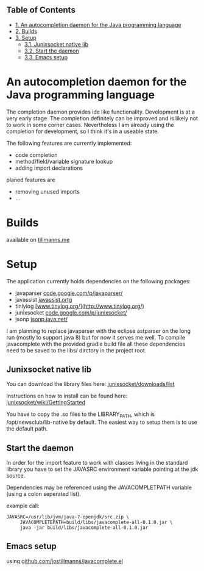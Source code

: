 <div id="table-of-contents">
<h2>Table of Contents</h2>
<div id="text-table-of-contents">
<ul>
<li><a href="#sec-1">1. An autocompletion daemon for the Java programming language</a></li>
<li><a href="#sec-2">2. Builds</a></li>
<li><a href="#sec-3">3. Setup</a>
<ul>
<li><a href="#sec-3-1">3.1. Junixsocket native lib</a></li>
<li><a href="#sec-3-2">3.2. Start the daemon</a></li>
<li><a href="#sec-3-3">3.3. Emacs setup</a></li>
</ul>
</li>
</ul>
</div>
</div>

# An autocompletion daemon for the Java programming language<a id="sec-1" name="sec-1"></a>

The completion daemon provides ide like functionality. Development
is at a very early stage. The completion definitely can be improved and
is likely not to work in some corner cases. Nevertheless I am
already using the completion for development, so I think it's in a
useable state.

The following features are currently implemented:

-   code completion
-   method/field/variable signature lookup
-   adding import declarations

planed features are

-   removing unused imports
-   &#x2026;

# Builds<a id="sec-2" name="sec-2"></a>

available on [tillmanns.me](http://javacomplete.tillmanns.me/)

# Setup<a id="sec-3" name="sec-3"></a>

The application currently holds dependencies on the following packages:

-   javaparser [code.google.com/p/javaparser/](https://code.google.com/p/javaparser/)
-   javassist [javassist.ortg](http://www.csg.ci.i.u-tokyo.ac.jp/~chiba/javassist/)
-   tinlylog [www.tinylog.org/](http://www.tinylog.org/)
-   junixsocket [code.google.com/p/junixsocket/](https://code.google.com/p/junixsocket/)
-   jsonp [jsonp.java.net/](https://jsonp.java.net/)

I am planning to replace javaparser with the eclipse astparser on
the long run (mostly to support java 8) but for now it serves me
well. To compile javacomplete with the provided gradle build file
all these dependencies need to be saved to the libs/ dirctory in the
project root.

## Junixsocket native lib<a id="sec-3-1" name="sec-3-1"></a>

You can download the library files here:
[junixsocket/downloads/list](https://code.google.com/p/junixsocket/downloads/list)

Instructions on how to install can be found here:
[junixsocket/wiki/GettingStarted](https://code.google.com/p/junixsocket/wiki/GettingStarted)

You have to copy the .so files to the LIBRARY<sub>PATH</sub>, which is
/opt/newsclub/lib-native by default. The easiest way to setup them
is to use the default path.

## Start the daemon<a id="sec-3-2" name="sec-3-2"></a>

In order for the import feature to work with classes living in the
standard library you have to set the JAVASRC environment variable
pointing at the jdk source.

Dependencies may be referenced using the JAVACOMPLETPATH variable
(using a colon seperated list).

example call:

    JAVASRC=/usr/lib/jvm/java-7-openjdk/src.zip \
         JAVACOMPLETEPATH=build/libs/javacomplete-all-0.1.0.jar \
         java -jar build/libs/javacomplete-all-0.1.0.jar

## Emacs setup<a id="sec-3-3" name="sec-3-3"></a>

using [github.com/jostillmanns/javacomplete.el](https://github.com/jostillmanns/javacomplete.el)